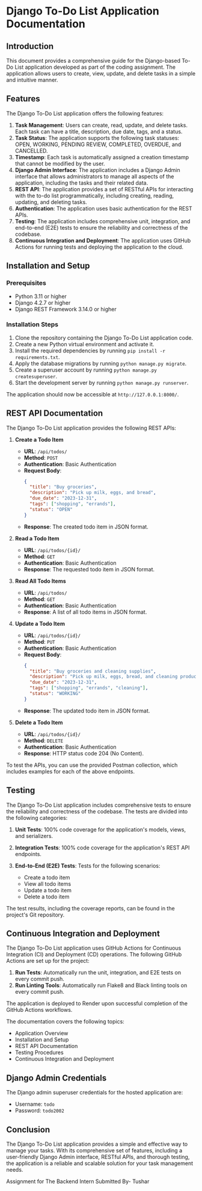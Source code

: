 # Django To-Do List Application Documentation

## Introduction
This document provides a comprehensive guide for the Django-based To-Do List application developed as part of the coding assignment. The application allows users to create, view, update, and delete tasks in a simple and intuitive manner.

## Features
The Django To-Do List application offers the following features:

1. **Task Management**: Users can create, read, update, and delete tasks. Each task can have a title, description, due date, tags, and a status.
2. **Task Status**: The application supports the following task statuses: OPEN, WORKING, PENDING REVIEW, COMPLETED, OVERDUE, and CANCELLED.
3. **Timestamp**: Each task is automatically assigned a creation timestamp that cannot be modified by the user.
4. **Django Admin Interface**: The application includes a Django Admin interface that allows administrators to manage all aspects of the application, including the tasks and their related data.
5. **REST API**: The application provides a set of RESTful APIs for interacting with the to-do list programmatically, including creating, reading, updating, and deleting tasks.
6. **Authentication**: The application uses basic authentication for the REST APIs.
7. **Testing**: The application includes comprehensive unit, integration, and end-to-end (E2E) tests to ensure the reliability and correctness of the codebase.
8. **Continuous Integration and Deployment**: The application uses GitHub Actions for running tests and deploying the application to the cloud.

## Installation and Setup

### Prerequisites
- Python 3.11 or higher
- Django 4.2.7 or higher
- Django REST Framework 3.14.0 or higher

### Installation Steps
1. Clone the repository containing the Django To-Do List application code.
2. Create a new Python virtual environment and activate it.
3. Install the required dependencies by running `pip install -r requirements.txt`.
4. Apply the database migrations by running `python manage.py migrate`.
5. Create a superuser account by running `python manage.py createsuperuser`.
6. Start the development server by running `python manage.py runserver`.

The application should now be accessible at `http://127.0.0.1:8000/`.

## REST API Documentation

The Django To-Do List application provides the following REST APIs:

1. **Create a Todo Item**
   - **URL**: `/api/todos/`
   - **Method**: `POST`
   - **Authentication**: Basic Authentication
   - **Request Body**:
     ```json
     {
       "title": "Buy groceries",
       "description": "Pick up milk, eggs, and bread",
       "due_date": "2023-12-31",
       "tags": ["shopping", "errands"],
       "status": "OPEN"
     }
     ```
   - **Response**: The created todo item in JSON format.

2. **Read a Todo Item**
   - **URL**: `/api/todos/{id}/`
   - **Method**: `GET`
   - **Authentication**: Basic Authentication
   - **Response**: The requested todo item in JSON format.

3. **Read All Todo Items**
   - **URL**: `/api/todos/`
   - **Method**: `GET`
   - **Authentication**: Basic Authentication
   - **Response**: A list of all todo items in JSON format.

4. **Update a Todo Item**
   - **URL**: `/api/todos/{id}/`
   - **Method**: `PUT`
   - **Authentication**: Basic Authentication
   - **Request Body**:
     ```json
     {
       "title": "Buy groceries and cleaning supplies",
       "description": "Pick up milk, eggs, bread, and cleaning products",
       "due_date": "2023-12-31",
       "tags": ["shopping", "errands", "cleaning"],
       "status": "WORKING"
     }
     ```
   - **Response**: The updated todo item in JSON format.

5. **Delete a Todo Item**
   - **URL**: `/api/todos/{id}/`
   - **Method**: `DELETE`
   - **Authentication**: Basic Authentication
   - **Response**: HTTP status code 204 (No Content).

To test the APIs, you can use the provided Postman collection, which includes examples for each of the above endpoints.

## Testing

The Django To-Do List application includes comprehensive tests to ensure the reliability and correctness of the codebase. The tests are divided into the following categories:

1. **Unit Tests**: 100% code coverage for the application's models, views, and serializers.


2. **Integration Tests**: 100% code coverage for the application's REST API endpoints.


3. **End-to-End (E2E) Tests**: Tests for the following scenarios:
   - Create a todo item
   - View all todo items
   - Update a todo item
   - Delete a todo item


The test results, including the coverage reports, can be found in the project's Git repository.

## Continuous Integration and Deployment

The Django To-Do List application uses GitHub Actions for Continuous Integration (CI) and Deployment (CD) operations. The following GitHub Actions are set up for the project:

1. **Run Tests**: Automatically run the unit, integration, and E2E tests on every commit push.
2. **Run Linting Tools**: Automatically run Flake8 and Black linting tools on every commit push.

The application is deployed to Render upon successful completion of the GitHub Actions workflows.



The documentation covers the following topics:

- Application Overview
- Installation and Setup
- REST API Documentation
- Testing Procedures
- Continuous Integration and Deployment

## Django Admin Credentials

The Django admin superuser credentials for the hosted application are:

- Username: `todo`
- Password: `todo2002`



## Conclusion

The Django To-Do List application provides a simple and effective way to manage your tasks. With its comprehensive set of features, including a user-friendly Django Admin interface, RESTful APIs, and thorough testing, the application is a reliable and scalable solution for your task management needs.

Assignment for The Backend Intern 
Submitted By- Tushar
